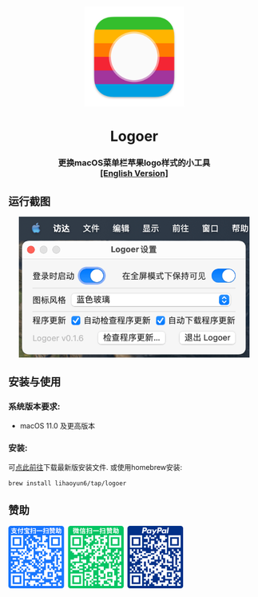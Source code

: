 # 
<p align="center">
<img src="./Logoer/Assets.xcassets/AppIcon.appiconset/icon_128x128@2x.png" width="200" height="200" />
<h1 align="center">Logoer</h1>
<h3 align="center">更换macOS菜单栏苹果logo样式的小工具<br><a href="./README.md">[English Version]</a>
</p>

## 运行截图
<p align="center">
<img alt="Logoer Screenshots" src="./img/preview_zh.png" width="462"/>
</p>

## 安装与使用
### 系统版本要求:
- macOS 11.0 及更高版本  

### 安装:
可[点此前往](../../releases/latest)下载最新版安装文件. 或使用homebrew安装:  

```bash
brew install lihaoyun6/tap/logoer
```

## 赞助
<img src="./img/donate.png" width="350"/>

